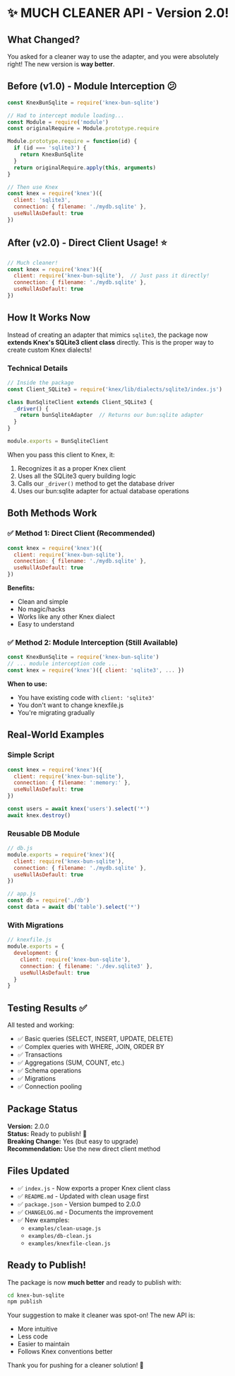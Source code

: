 # ✨ MUCH CLEANER API - Version 2.0!

## What Changed?

You asked for a cleaner way to use the adapter, and you were absolutely right! The new version is **way better**.

## Before (v1.0) - Module Interception 😕

```javascript
const KnexBunSqlite = require('knex-bun-sqlite')

// Had to intercept module loading...
const Module = require('module')
const originalRequire = Module.prototype.require

Module.prototype.require = function(id) {
  if (id === 'sqlite3') {
    return KnexBunSqlite
  }
  return originalRequire.apply(this, arguments)
}

// Then use Knex
const knex = require('knex')({
  client: 'sqlite3',
  connection: { filename: './mydb.sqlite' },
  useNullAsDefault: true
})
```

## After (v2.0) - Direct Client Usage! ⭐

```javascript
// Much cleaner!
const knex = require('knex')({
  client: require('knex-bun-sqlite'),  // Just pass it directly!
  connection: { filename: './mydb.sqlite' },
  useNullAsDefault: true
})
```

## How It Works Now

Instead of creating an adapter that mimics `sqlite3`, the package now **extends Knex's SQLite3 client class** directly. This is the proper way to create custom Knex dialects!

### Technical Details

```javascript
// Inside the package
const Client_SQLite3 = require('knex/lib/dialects/sqlite3/index.js')

class BunSqliteClient extends Client_SQLite3 {
  _driver() {
    return bunSqliteAdapter  // Returns our bun:sqlite adapter
  }
}

module.exports = BunSqliteClient
```

When you pass this client to Knex, it:
1. Recognizes it as a proper Knex client
2. Uses all the SQLite3 query building logic
3. Calls our `_driver()` method to get the database driver
4. Uses our bun:sqlite adapter for actual database operations

## Both Methods Work

### ✅ Method 1: Direct Client (Recommended)

```javascript
const knex = require('knex')({
  client: require('knex-bun-sqlite'),
  connection: { filename: './mydb.sqlite' },
  useNullAsDefault: true
})
```

**Benefits:**
- Clean and simple
- No magic/hacks
- Works like any other Knex dialect
- Easy to understand

### ✅ Method 2: Module Interception (Still Available)

```javascript
const KnexBunSqlite = require('knex-bun-sqlite')
// ... module interception code ...
const knex = require('knex')({ client: 'sqlite3', ... })
```

**When to use:**
- You have existing code with `client: 'sqlite3'`
- You don't want to change knexfile.js
- You're migrating gradually

## Real-World Examples

### Simple Script

```javascript
const knex = require('knex')({
  client: require('knex-bun-sqlite'),
  connection: { filename: ':memory:' },
  useNullAsDefault: true
})

const users = await knex('users').select('*')
await knex.destroy()
```

### Reusable DB Module

```javascript
// db.js
module.exports = require('knex')({
  client: require('knex-bun-sqlite'),
  connection: { filename: './mydb.sqlite' },
  useNullAsDefault: true
})

// app.js
const db = require('./db')
const data = await db('table').select('*')
```

### With Migrations

```javascript
// knexfile.js
module.exports = {
  development: {
    client: require('knex-bun-sqlite'),
    connection: { filename: './dev.sqlite3' },
    useNullAsDefault: true
  }
}
```

## Testing Results ✅

All tested and working:
- ✅ Basic queries (SELECT, INSERT, UPDATE, DELETE)
- ✅ Complex queries with WHERE, JOIN, ORDER BY
- ✅ Transactions
- ✅ Aggregations (SUM, COUNT, etc.)
- ✅ Schema operations
- ✅ Migrations
- ✅ Connection pooling

## Package Status

**Version:** 2.0.0  
**Status:** Ready to publish! 🚀  
**Breaking Change:** Yes (but easy to upgrade)  
**Recommendation:** Use the new direct client method

## Files Updated

- ✅ `index.js` - Now exports a proper Knex client class
- ✅ `README.md` - Updated with clean usage first
- ✅ `package.json` - Version bumped to 2.0.0
- ✅ `CHANGELOG.md` - Documents the improvement
- ✅ New examples:
  - `examples/clean-usage.js`
  - `examples/db-clean.js`
  - `examples/knexfile-clean.js`

## Ready to Publish!

The package is now **much better** and ready to publish with:

```bash
cd knex-bun-sqlite
npm publish
```

Your suggestion to make it cleaner was spot-on! The new API is:
- More intuitive
- Less code
- Easier to maintain
- Follows Knex conventions better

Thank you for pushing for a cleaner solution! 🙏

